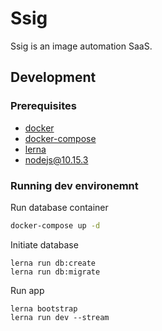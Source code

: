 # Ssig

Ssig is an image automation SaaS.

## Development

### Prerequisites

* [docker](https://docs.docker.com/install/)
* [docker-compose](https://docs.docker.com/compose/install/)
* [lerna](https://github.com/lerna/lerna)
* nodejs@10.15.3

### Running dev environemnt

Run database container

```bash
docker-compose up -d
```

Initiate database
```
lerna run db:create
lerna run db:migrate
```

Run app
```
lerna bootstrap
lerna run dev --stream
```